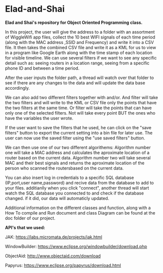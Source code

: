 # Elad-and-Shai
**Elad and Shai's repository for Object Oriented Programming class.**

In this project, the user will give the address to a folder with an assortment of WiggleWifi app files, collect the 10 best WIFI signals of each time period (along with the MAC address ,SSID and Frequency) and write it into a CSV file. It then takes the combined CSV file and write it as a KML for us to view in a program like Google Earth along with the time stamp of each location for visible timeline. We can use several filters if we want to see any specific detail such as: seeing routers in a location range, seeing from a specific phone ID and between a time period.

After the user inputs the folder path, a thread will watch over that folder to see if there are any changes to the data and will update the data base accordingly.

We can also add two different filters together with and/or. And filter will take the two filters and will write to the KML or CSV file only the points that have the two filters at the same time. Or filter will take the points that can have only one of the selected filters. Not will take every point BUT the ones who have the variables the user wrote.

If the user want to save the filters that he used, he can click on the "save filters" button to export the current setting into a bin file for later use. The user can now use the saved filter using the "use saved filters" button.

We can then use one of our two different algorithems:
Algorithm number one will take a MAC address and calculates the aproximate location of a router based on the current data.
Algorithm number two will take several MAC and their best signals and returns the aproximate location of the person who scanned the routersbased on the current data.

You can also insert log in credentials to a specific SQL database (IP,port,user name,password) and recive data from the database to add to your files. additianlly when you click "connect", another thread will start watch the SQL database you connected to and check if the database changed. if it did, our data will automaticly updated.

Additional information on the different classes and function, along with a How To compile and Run document and class Diagram can be found at the doc folder of our project.

**API's that we used:**

JAK: https://labs.micromata.de/projects/jak.html

WindowBuilder: https://www.eclipse.org/windowbuilder/download.php

ObjectAid: http://www.objectaid.com/download

Papyrus: https://www.eclipse.org/papyrus/download.html

